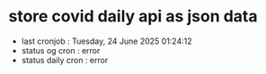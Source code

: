 # store covid daily api as json data

- last cronjob : Tuesday, 24 June 2025 01:24:12
- status og cron : error
- status daily cron : error
      
      